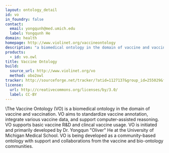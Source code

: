 ```yaml
---
layout: ontology_detail
id: vo
in_foundry: false
contact:
  email: yongqunh@med.umich.edu
  label: Yongqunh He
domain: health
homepage: http://www.violinet.org/vaccineontology
description: "a biomedical ontology in the domain of vaccine and vaccination"
products:
  - id: vo.owl
title: Vaccine Ontology
build:
  source_url: http://www.violinet.org/vo
  method: obo2owl
tracker: http://sourceforge.net/tracker/?atid=1127137&group_id=255029&func=browse
license:
  url: http://creativecommons.org/licenses/by/3.0/
  label: CC-BY
---
```


\The Vaccine Ontology (VO) is a biomedical ontology in the domain of vaccine and vaccination. VO aims to standardize vaccine annotation, integrate various vaccine data, and support computer-assisted reasoning.  VO supports basic vaccine R&D and clincal vaccine usage. VO is initiated and primarily developed by Dr. Yongqun "Oliver" He at the University of Michigan Medical School. VO is being developed as a community-based ontology with support and collaborations from the vaccine and bio-ontology communities.
